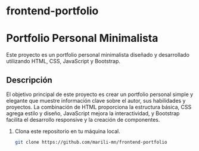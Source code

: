 # frontend-portfolio
# Portfolio Personal Minimalista

Este proyecto es un portfolio personal minimalista diseñado y desarrollado utilizando HTML, CSS, JavaScript y Bootstrap.

## Descripción

El objetivo principal de este proyecto es crear un portfolio personal simple y elegante que muestre información clave sobre el autor, sus habilidades y proyectos. La combinación de HTML proporciona la estructura básica, CSS agrega estilo y diseño, JavaScript mejora la interactividad, y Bootstrap facilita el desarrollo responsive y la creación de componentes.


1. Clona este repositorio en tu máquina local.
   ```bash
   git clone https://github.com/marili-mn/frontend-portfolio
